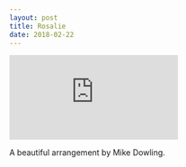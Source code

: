 ```yaml
---
layout: post
title: Rosalie
date: 2018-02-22
---
```


<div class='embed-container'><iframe src='https://www.youtube.com/embed/P17eXD6kDFk' frameborder='0' allowfullscreen></iframe></div>

A beautiful arrangement by Mike Dowling.